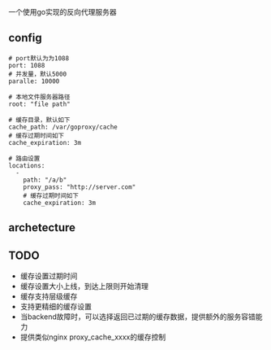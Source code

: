 一个使用go实现的反向代理服务器

## config
```
# port默认为为1088
port: 1088
# 并发量，默认5000
paralle: 10000

# 本地文件服务器路径
root: "file path"

# 缓存目录，默认如下
cache_path: /var/goproxy/cache
# 缓存过期时间如下
cache_expiration: 3m

# 路由设置
locations:
  - 
    path: "/a/b"
    proxy_pass: "http://server.com"
    # 缓存过期时间如下
    cache_expiration: 3m
```

## archetecture


## TODO
- 缓存设置过期时间
- 缓存设置大小上线，到达上限则开始清理
- 缓存支持层级缓存
- 支持更精细的缓存设置
- 当backend故障时，可以选择返回已过期的缓存数据，提供额外的服务容错能力
- 提供类似nginx proxy_cache_xxxx的缓存控制